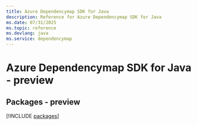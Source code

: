 ```yaml
---
title: Azure Dependencymap SDK for Java
description: Reference for Azure Dependencymap SDK for Java
ms.date: 07/31/2025
ms.topic: reference
ms.devlang: java
ms.service: dependencymap
---
```

# Azure Dependencymap SDK for Java - preview
## Packages - preview
[!INCLUDE [packages](dependencymap-index.md)]